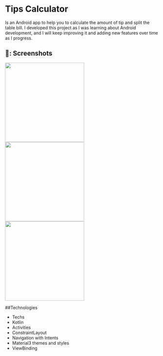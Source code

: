 # Tips Calculator
Is an Android app to help you to calculate the amount of tip and split the table bill. 
I developed this project as I was learning about Android development, and I will keep improving it and adding new features over time as I progress.

## 📸: Screenshots
<img src="https://github.com/user-attachments/assets/c1e141dd-0887-47c6-b9a8-a479d7d818ac" width= 260/> <img src="https://github.com/user-attachments/assets/a2009e07-2548-4d57-bde5-6415f7498713" width=260/> <img src="https://github.com/user-attachments/assets/222dc806-659f-4fe3-b3fe-e0df4eec6ef3" width= 260/>

##Technologies
- Techs
- Kotlin
- Activities
- ConstraintLayout
- Navigation with Intents
- Material3 themes and styles
- ViewBinding

